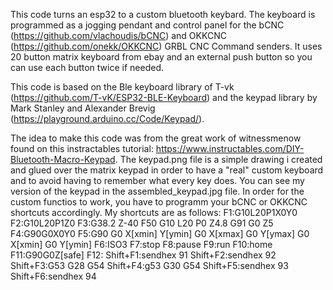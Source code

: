 This code turns an esp32 to a custom bluetooth keybard. The keyboard is programmed as a jogging pendant and control panel for the bCNC (https://github.com/vlachoudis/bCNC) and OKKCNC (https://github.com/onekk/OKKCNC) GRBL CNC Command senders. It uses 20 button matrix keyboard from ebay and an external push button so you can use each button twice if needed.
   
   This code is based on the Ble keyboard library of T-vk (https://github.com/T-vK/ESP32-BLE-Keyboard) and the keypad library by Mark Stanley and Alexander Brevig (https://playground.arduino.cc/Code/Keypad/). 
   
   The idea to make this code was from the great work of witnessmenow found on this instractables tutorial: https://www.instructables.com/DIY-Bluetooth-Macro-Keypad.
   The keypad.png file is a simple drawing i created and glued over the matrix keypad in order to have a "real" custom keyboard and to avoid having to remember what every key        does. You can see my version of the keypad in the assembled_keypad.jpg file.
   In order for the custom functios to work, you have to programm your bCNC or OKKCNC shortcuts accordingly. My shortcuts are as follows:
   F1:G10L20P1X0Y0
   F2:G10L20P1Z0
   F3:G38.2 Z-40 F50
      G10 L20 P0 Z4.8
      G91 G0 Z5
   F4:G90G0X0Y0
   F5:G90
      G0 X[xmin] Y[ymin]
      G0 X[xmax]
      G0 Y[ymax]
      G0 X[xmin]
      G0 Y[ymin]
   F6:ISO3
   F7:stop
   F8:pause
   F9:run
   F10:home
   F11:G90G0Z[safe]
   F12:
   Shift+F1:sendhex 91
   Shift+F2:sendhex 92
   Shift+F3:G53
   G28
   G54
   Shift+F4:g53
   G30
   G54
   Shift+F5:sendhex 93
   Shift+F6:sendhex 94
